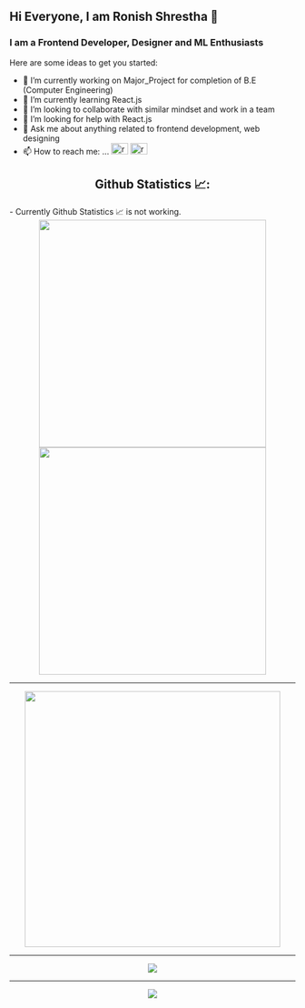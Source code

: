 ## Hi Everyone, I am Ronish Shrestha 👋
### I am a Frontend Developer, Designer and ML Enthusiasts 

Here are some ideas to get you started:

- 🔭 I’m currently working on Major_Project for completion of B.E (Computer Engineering)
- 🌱 I’m currently learning React.js
- 👯 I’m looking to collaborate with similar mindset and work in a team
- 🤔 I’m looking for help with React.js
- 💬 Ask me about anything related to frontend development, web designing
- 📫 How to reach me: ... [<img src="https://raw.githubusercontent.com/rahuldkjain/github-profile-readme-generator/master/src/images/icons/Social/linked-in-alt.svg" alt="ronish_shrestha" height="20" width="30"/>](https://www.linkedin.com/in/ronish-shrestha/)  [<img src="https://raw.githubusercontent.com/rahuldkjain/github-profile-readme-generator/master/src/images/icons/Social/facebook.svg" alt="ronish_shrestha" height="20" width="30"/>](https://www.facebook.com/ronish.shrestha.39)
<!-- - 😄 Pronouns: ...He/His
- ⚡ Fun fact: ...Learning never ends
 -->

<h2 align="center">Github Statistics 📈:</h2>
- Currently Github Statistics 📈 is not working.
 

 <div align="center">
 <img align="center" src="https://github-readme-stats.vercel.app/api?username=shrestharonish&show_icons=true&count_private=true&theme=dracula" width="400">
 <img align="center" src="https://github-readme-streak-stats.herokuapp.com/?user=shrestharonish&theme=dracula" width="400">
   <hr>
   <img align="center" src="https://github-readme-stats.vercel.app/api/top-langs/?username=shrestharonish&layout=compact&theme=dracula" width="450">
  <hr>
 <img align="center" src="https://github-profile-summary-cards.vercel.app/api/cards/profile-details?username=shrestharonish&theme=dracula">
  <hr>
 <img align="center" src="https://activity-graph.herokuapp.com/graph?username=shrestharonish&area=true&hide_border=true&theme=dracula">
 </div>

